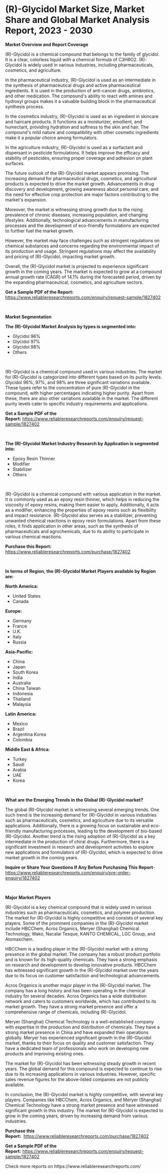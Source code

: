 <p><h1>(R)-Glycidol Market Size, Market Share and Global Market Analysis Report, 2023 - 2030</h1></p><p><strong>Market Overview and Report Coverage</strong></p>
<p><p>(R)-Glycidol is a chemical compound that belongs to the family of glycidol. It is a clear, colorless liquid with a chemical formula of C3H6O2. (R)-Glycidol is widely used in various industries, including pharmaceuticals, cosmetics, and agriculture.</p><p>In the pharmaceutical industry, (R)-Glycidol is used as an intermediate in the synthesis of pharmaceutical drugs and active pharmaceutical ingredients. It is used in the production of anti-cancer drugs, antibiotics, and other medication. The compound's ability to react with amines and hydroxyl groups makes it a valuable building block in the pharmaceutical synthesis process.</p><p>In the cosmetics industry, (R)-Glycidol is used as an ingredient in skincare and haircare products. It functions as a moisturizer, emollient, and humectant, providing hydration and softness to the skin and hair. The compound's mild nature and compatibility with other cosmetic ingredients make it a popular choice among formulators.</p><p>In the agriculture industry, (R)-Glycidol is used as a surfactant and dispersant in pesticide formulations. It helps improve the efficacy and stability of pesticides, ensuring proper coverage and adhesion on plant surfaces.</p><p>The future outlook of the (R)-Glycidol market appears promising. The increasing demand for pharmaceutical drugs, cosmetics, and agricultural products is expected to drive the market growth. Advancements in drug discovery and development, growing awareness about personal care, and the need for effective crop protection are major factors contributing to the market's expansion.</p><p>Moreover, the market is witnessing strong growth due to the rising prevalence of chronic diseases, increasing population, and changing lifestyles. Additionally, technological advancements in manufacturing processes and the development of eco-friendly formulations are expected to further fuel the market growth.</p><p>However, the market may face challenges such as stringent regulations on chemical substances and concerns regarding the environmental impact of its production and usage. Stringent regulations may affect the availability and pricing of (R)-Glycidol, impacting market growth.</p><p>Overall, the (R)-Glycidol market is projected to experience significant growth in the coming years. The market is expected to grow at a compound annual growth rate (CAGR) of 14.1% during the forecasted period, driven by the expanding pharmaceutical, cosmetics, and agriculture sectors.</p></p>
<p><strong>Get a Sample PDF of the Report:</strong> <a href="https://www.reliableresearchreports.com/enquiry/request-sample/1827402">https://www.reliableresearchreports.com/enquiry/request-sample/1827402</a></p>
<p>&nbsp;</p>
<p><strong>Market Segmentation</strong></p>
<p><strong>The (R)-Glycidol Market Analysis by types is segmented into:</strong></p>
<p><ul><li>Glycidol 96%</li><li>Glycidol 97%</li><li>Glycidol 98%</li><li>Others</li></ul></p>
<p>&nbsp;</p>
<p><p>(R)-Glycidol is a chemical compound used in various industries. The market for (R)-Glycidol is categorized into different types based on its purity levels. Glycidol 96%, 97%, and 98% are three significant variations available. These types refer to the concentration of pure (R)-Glycidol in the compound, with higher percentages indicating higher purity. Apart from these, there are also other variations available in the market. The different purity levels cater to specific industry requirements and applications.</p></p>
<p><strong>Get a Sample PDF of the Report:</strong>&nbsp;<a href="https://www.reliableresearchreports.com/enquiry/request-sample/1827402">https://www.reliableresearchreports.com/enquiry/request-sample/1827402</a></p>
<p>&nbsp;</p>
<p><strong>The (R)-Glycidol Market Industry Research by Application is segmented into:</strong></p>
<p><ul><li>Epoxy Resin Thinner</li><li>Modifier</li><li>Stabilizer</li><li>Others</li></ul></p>
<p>&nbsp;</p>
<p><p>(R)-Glycidol is a chemical compound with various application in the market. It is commonly used as an epoxy resin thinner, which helps in reducing the viscosity of epoxy resins, making them easier to apply. Additionally, it acts as a modifier, enhancing the properties of epoxy resins such as flexibility and impact resistance. (R)-Glycidol also serves as a stabilizer, preventing unwanted chemical reactions in epoxy resin formulations. Apart from these roles, it finds application in other areas, such as the synthesis of pharmaceuticals and agrochemicals, due to its ability to participate in various chemical reactions.</p></p>
<p><strong>Purchase this Report:</strong>&nbsp; <a href="https://www.reliableresearchreports.com/purchase/1827402">https://www.reliableresearchreports.com/purchase/1827402</a></p>
<p>&nbsp;</p>
<p><strong>In terms of Region, the (R)-Glycidol Market Players available by Region are:</strong></p>
<p>
    <p> <strong> North America: </strong>
        <ul>
            <li>United States</li>
            <li>Canada</li>
        </ul>
        </p> 
    <p> <strong> Europe: </strong>
        <ul>
            <li>Germany</li>
            <li>France</li>
            <li>U.K.</li>
            <li>Italy</li>
            <li>Russia</li>
        </ul>
        </p> 
    <p> <strong> Asia-Pacific: </strong>
        <ul>
            <li>China</li>
            <li>Japan</li>
            <li>South Korea</li>
            <li>India</li>
            <li>Australia</li>
            <li>China Taiwan</li>
            <li>Indonesia</li>
            <li>Thailand</li>
            <li>Malaysia</li>
        </ul>
        </p> 
    <p> <strong> Latin America: </strong>
        <ul>
            <li>Mexico</li>
            <li>Brazil</li>
            <li>Argentina Korea</li>
            <li>Colombia</li>
        </ul>
        </p> 
    <p> <strong> Middle East & Africa: </strong>
        <ul>
            <li>Turkey</li>
            <li>Saudi</li>
            <li>Arabia</li>
            <li>UAE</li>
            <li>Korea</li>
        </ul>
    </p>
    </p>
<p>&nbsp;</p>
<p><strong>What are the Emerging Trends in the Global (R)-Glycidol market?</strong></p>
<p><p>The global (R)-Glycidol market is witnessing several emerging trends. One such trend is the increasing demand for (R)-Glycidol in various industries such as pharmaceuticals, cosmetics, and agriculture due to its versatile applications. Additionally, there is a growing focus on sustainable and eco-friendly manufacturing processes, leading to the development of bio-based (R)-Glycidol. Another trend is the rising adoption of (R)-Glycidol as a key intermediate in the production of chiral drugs. Furthermore, there is a significant investment in research and development activities to explore new applications and formulators of (R)-Glycidol, which is expected to drive market growth in the coming years.</p></p>
<p><strong>Inquire or Share Your Questions If Any Before Purchasing This Report</strong>- <a href="https://www.reliableresearchreports.com/enquiry/pre-order-enquiry/1827402">https://www.reliableresearchreports.com/enquiry/pre-order-enquiry/1827402</a></p>
<p>&nbsp;</p>
<p><strong>Major Market Players</strong></p>
<p><p>(R)-Glycidol is a key chemical compound that is widely used in various industries such as pharmaceuticals, cosmetics, and polymer production. The market for (R)-Glycidol is highly competitive and consists of several key players. Some of the prominent companies in the (R)-Glycidol market include HBCChem, Acros Organics, Meryer (Shanghai) Chemical Technology, Wako, Nacalai Tesque, KANTO CHEMICAL, LGC Group, and Atomaxchem.</p><p>HBCChem is a leading player in the (R)-Glycidol market with a strong presence in the global market. The company has a robust product portfolio and is known for its high-quality chemicals. They have a strong emphasis on research and development to develop innovative products. HBCChem has witnessed significant growth in the (R)-Glycidol market over the years due to its focus on customer satisfaction and technological advancements.</p><p>Acros Organics is another major player in the (R)-Glycidol market. The company has a long history and has been operating in the chemical industry for several decades. Acros Organics has a wide distribution network and caters to customers worldwide, which has contributed to its market growth. They have a strong market presence and offer a comprehensive range of chemicals, including (R)-Glycidol.</p><p>Meryer (Shanghai) Chemical Technology is a well-established company with expertise in the production and distribution of chemicals. They have a strong market presence in China and have expanded their operations globally. Meryer has experienced significant growth in the (R)-Glycidol market, thanks to their focus on quality and customer satisfaction. They have a dedicated team of professionals who work on developing new products and improving existing ones.</p><p>The market for (R)-Glycidol has been witnessing steady growth in recent years. The global demand for this compound is expected to continue to rise due to its increasing applications in various industries. However, specific sales revenue figures for the above-listed companies are not publicly available.</p><p>In conclusion, the (R)-Glycidol market is highly competitive, with several key players. Companies like HBCChem, Acros Organics, and Meryer (Shanghai) Chemical Technology have a strong market presence and have witnessed significant growth in this industry. The market for (R)-Glycidol is expected to grow in the coming years, driven by increasing demand from various industries.</p></p>
<p><strong>Purchase this Report:</strong>&nbsp;&nbsp;<a href="https://www.reliableresearchreports.com/purchase/1827402">https://www.reliableresearchreports.com/purchase/1827402</a></p>
<p></p>
<p><strong>Get a Sample PDF of the Report:</strong>&nbsp;<a href="https://www.reliableresearchreports.com/enquiry/request-sample/1827402">https://www.reliableresearchreports.com/enquiry/request-sample/1827402</a></p>
<p>Check more reports on https://www.reliableresearchreports.com/</p>